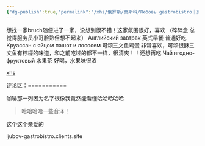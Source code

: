 ```yaml
---
{"dg-publish":true,"permalink":"/xhs/俄罗斯/莫斯科/Любовь gastrobistro｜莫斯科｜红场/","tags":["rednote","莫斯科"],"updated":"2025-03-30T20:40:27.752+08:00"}
---
```


 

想找一家bruch随便进了一家，没想到很不错！这家氛围很好，喜欢
（碎碎念 总觉得服务员小哥脸熟但想不起来）
Английский завтрак 英式早餐 普通好吃
Круассан с яйцом пашот и лососем 可颂三文鱼鸡蛋 非常喜欢，可颂很酥三文鱼有柠檬的味道，和之前吃过的都不一样，很清爽！！还想再吃
Чай ягодно-фруктовый 水果茶 好喝，水果味很浓

[xhs](https://www.xiaohongshu.com/explore/646502f1000000001303ea40?xsec_token=ABc8OEpzZN3xY7ySRrlMTsQffFz0jrNqIMU1TlnW-gvYg=&xsec_source=pc_user)

评论区：===========

咖啡那一列因为名字很像我竟然能看懂哈哈哈哈哈

> 哈哈哈哈一些音译！

这个这个亲爱的

ljubov-gastrobistro.clients.site